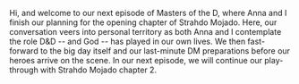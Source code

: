 Hi, and welcome to our next episode of Masters of the D, where Anna and I finish our planning for the opening chapter of Strahdo Mojado. Here, our conversation veers into personal territory as both Anna and I contemplate the role D&D -- and God -- has played in our own lives. We then fast-forward to the big day itself and our last-minute DM preparations before our heroes arrive on the scene. In our next episode, we will continue our play-through with Strahdo Mojado chapter 2.